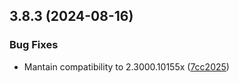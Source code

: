 ## 3.8.3 (2024-08-16)


### Bug Fixes

* Mantain compatibility to 2.3000.10155x ([7cc2025](https://github.com/wppconnect-team/wa-js/commit/7cc20255e33f97d58687d456c9acac895f93f357))



